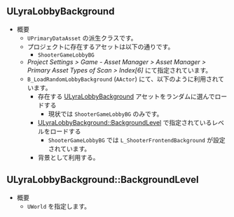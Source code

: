 ## ULyraLobbyBackground

* 概要
	* `UPrimaryDataAsset` の派生クラスです。
	* プロジェクトに存在するアセットは以下の通りです。
		* `ShooterGameLobbyBG`
	* *Project Settings > Game - Asset Manager > Asset Manager > Primary Asset Types of Scan > Index[6]* にて指定されています。
	* `B_LoadRandomLobbyBackground` (`AActor`) にて、以下のように利用されています。
		* 存在する [ULyraLobbyBackground] アセットをランダムに選んでロードする
			* 現状では `ShooterGameLobbyBG` のみです。
		* [ULyraLobbyBackground::BackgroundLevel] で指定されているレベルをロードする
			* `ShooterGameLobbyBG` では `L_ShooterFrontendBackground` が設定されています。
		* 背景として利用する。

## ULyraLobbyBackground::BackgroundLevel

* 概要
	* `UWorld` を指定します。



<!--- ページ内のリンク --->

<!--- 自前の画像へのリンク --->

<!--- generated --->
[ULyraLobbyBackground]: #ulyralobbybackground
[ULyraLobbyBackground::BackgroundLevel]: #ulyralobbybackgroundbackgroundlevel

